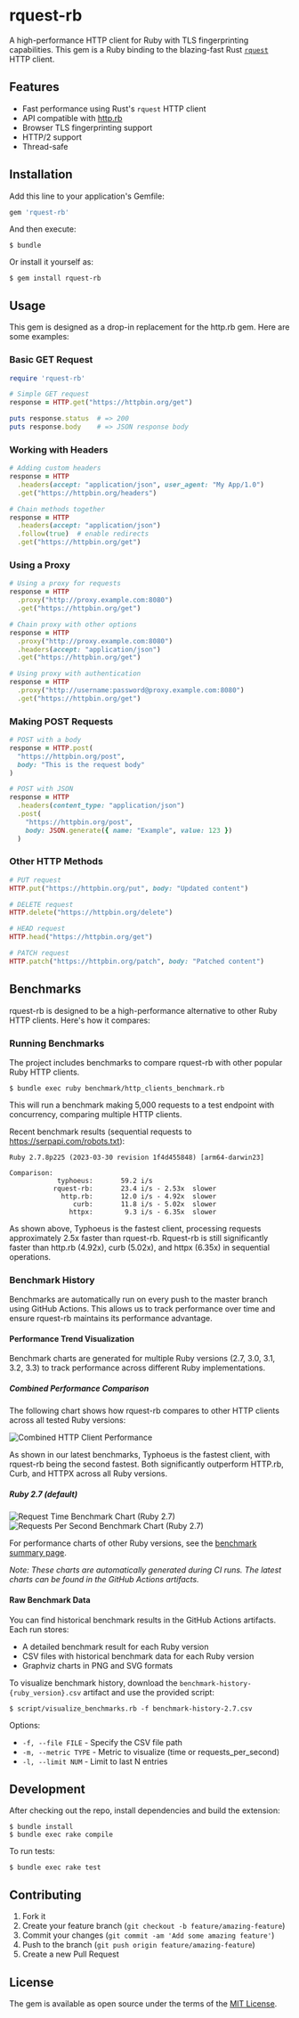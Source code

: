 # rquest-rb

A high-performance HTTP client for Ruby with TLS fingerprinting capabilities. This gem is a Ruby binding to the blazing-fast Rust [`rquest`](https://github.com/0x676e67/rquest) HTTP client.

## Features

- Fast performance using Rust's `rquest` HTTP client
- API compatible with [http.rb](https://github.com/httprb/http)
- Browser TLS fingerprinting support
- HTTP/2 support
- Thread-safe

## Installation

Add this line to your application's Gemfile:

```ruby
gem 'rquest-rb'
```

And then execute:

```
$ bundle
```

Or install it yourself as:

```
$ gem install rquest-rb
```

## Usage

This gem is designed as a drop-in replacement for the http.rb gem. Here are some examples:

### Basic GET Request

```ruby
require 'rquest-rb'

# Simple GET request
response = HTTP.get("https://httpbin.org/get")

puts response.status  # => 200
puts response.body    # => JSON response body
```

### Working with Headers

```ruby
# Adding custom headers
response = HTTP
  .headers(accept: "application/json", user_agent: "My App/1.0")
  .get("https://httpbin.org/headers")

# Chain methods together
response = HTTP
  .headers(accept: "application/json")
  .follow(true)  # enable redirects
  .get("https://httpbin.org/get")
```

### Using a Proxy

```ruby
# Using a proxy for requests
response = HTTP
  .proxy("http://proxy.example.com:8080")
  .get("https://httpbin.org/get")

# Chain proxy with other options
response = HTTP
  .proxy("http://proxy.example.com:8080")
  .headers(accept: "application/json")
  .get("https://httpbin.org/get")

# Using proxy with authentication
response = HTTP
  .proxy("http://username:password@proxy.example.com:8080")
  .get("https://httpbin.org/get")
```

### Making POST Requests

```ruby
# POST with a body
response = HTTP.post(
  "https://httpbin.org/post",
  body: "This is the request body"
)

# POST with JSON
response = HTTP
  .headers(content_type: "application/json")
  .post(
    "https://httpbin.org/post",
    body: JSON.generate({ name: "Example", value: 123 })
  )
```

### Other HTTP Methods

```ruby
# PUT request
HTTP.put("https://httpbin.org/put", body: "Updated content")

# DELETE request
HTTP.delete("https://httpbin.org/delete")

# HEAD request
HTTP.head("https://httpbin.org/get")

# PATCH request
HTTP.patch("https://httpbin.org/patch", body: "Patched content")
```

## Benchmarks

rquest-rb is designed to be a high-performance alternative to other Ruby HTTP clients. Here's how it compares:

### Running Benchmarks

The project includes benchmarks to compare rquest-rb with other popular Ruby HTTP clients.

```
$ bundle exec ruby benchmark/http_clients_benchmark.rb
```

This will run a benchmark making 5,000 requests to a test endpoint with concurrency, comparing multiple HTTP clients.

Recent benchmark results (sequential requests to https://serpapi.com/robots.txt):
```
Ruby 2.7.8p225 (2023-03-30 revision 1f4d455848) [arm64-darwin23]

Comparison:
            typhoeus:       59.2 i/s
           rquest-rb:       23.4 i/s - 2.53x  slower
             http.rb:       12.0 i/s - 4.92x  slower
                curb:       11.8 i/s - 5.02x  slower
               httpx:        9.3 i/s - 6.35x  slower
```

As shown above, Typhoeus is the fastest client, processing requests approximately 2.5x faster than rquest-rb. Rquest-rb is still significantly faster than http.rb (4.92x), curb (5.02x), and httpx (6.35x) in sequential operations.

### Benchmark History

Benchmarks are automatically run on every push to the master branch using GitHub Actions. This allows us to track performance over time and ensure rquest-rb maintains its performance advantage.

#### Performance Trend Visualization

Benchmark charts are generated for multiple Ruby versions (2.7, 3.0, 3.1, 3.2, 3.3) to track performance across different Ruby implementations.

##### Combined Performance Comparison
The following chart shows how rquest-rb compares to other HTTP clients across all tested Ruby versions:

![Combined HTTP Client Performance](https://github.com/0x676e67/rquest-rb/raw/main/docs/assets/combined_time_chart.png)

As shown in our latest benchmarks, Typhoeus is the fastest client, with rquest-rb being the second fastest. Both significantly outperform HTTP.rb, Curb, and HTTPX across all Ruby versions.

##### Ruby 2.7 (default)
![Request Time Benchmark Chart (Ruby 2.7)](https://github.com/0x676e67/rquest-rb/raw/main/docs/assets/time_chart-2.7.png)
![Requests Per Second Benchmark Chart (Ruby 2.7)](https://github.com/0x676e67/rquest-rb/raw/main/docs/assets/rps_chart-2.7.png)

For performance charts of other Ruby versions, see the [benchmark summary page](https://github.com/0x676e67/rquest-rb/blob/main/docs/assets/benchmark_summary.md).

*Note: These charts are automatically generated during CI runs. The latest charts can be found in the GitHub Actions artifacts.*

#### Raw Benchmark Data

You can find historical benchmark results in the GitHub Actions artifacts. Each run stores:
- A detailed benchmark result for each Ruby version
- CSV files with historical benchmark data for each Ruby version
- Graphviz charts in PNG and SVG formats

To visualize benchmark history, download the `benchmark-history-{ruby_version}.csv` artifact and use the provided script:

```
$ script/visualize_benchmarks.rb -f benchmark-history-2.7.csv
```

Options:
- `-f, --file FILE` - Specify the CSV file path
- `-m, --metric TYPE` - Metric to visualize (time or requests_per_second)
- `-l, --limit NUM` - Limit to last N entries

## Development

After checking out the repo, install dependencies and build the extension:

```
$ bundle install
$ bundle exec rake compile
```

To run tests:

```
$ bundle exec rake test
```

## Contributing

1. Fork it
2. Create your feature branch (`git checkout -b feature/amazing-feature`)
3. Commit your changes (`git commit -am 'Add some amazing feature'`)
4. Push to the branch (`git push origin feature/amazing-feature`)
5. Create a new Pull Request

## License

The gem is available as open source under the terms of the [MIT License](https://opensource.org/licenses/MIT). 